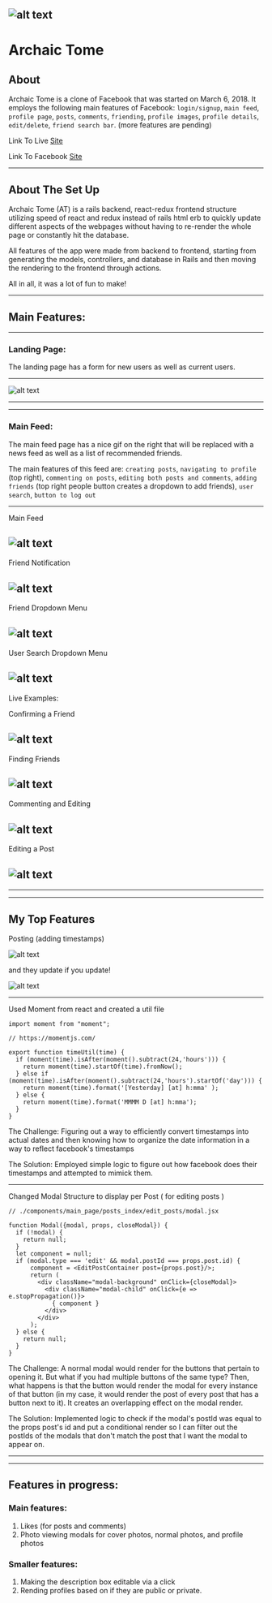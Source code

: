 ![alt text](https://raw.githubusercontent.com/KaiFujimoto/ArchaicTome/master/PrepWork/_depreciated/Example.png)
--------------
# Archaic Tome

## About

Archaic Tome is a clone of Facebook that was started on March 6, 2018. It employs the following main features of Facebook: `login/signup`, `main feed`, `profile page`, `posts`, `comments`, `friending`, `profile images`, `profile details`, `edit/delete`, `friend search bar`. (more features are pending)

Link To Live [Site](https://ancient-tome.herokuapp.com/#/)

Link To Facebook [Site](https://facebook.com/)

-----------

## About The Set Up

Archaic Tome (AT) is a rails backend, react-redux frontend structure utilizing speed of react and redux instead of rails html erb to quickly update different aspects of the webpages without having to re-render the whole page or constantly hit the database.

All features of the app were made from backend to frontend, starting from generating the models, controllers, and database in Rails and then moving the rendering to the frontend through actions.

All in all, it was a lot of fun to make!

-----------------

## Main Features:
----------------------------------------------------------

### Landing Page:

The landing page has a form for new users as well as current users.

--------------------
![alt text](https://raw.githubusercontent.com/KaiFujimoto/ArchaicTome/master/PrepWork/_depreciated/landingpage.png)

------------------------------------------------------------
------------------------------------------------------------

### Main Feed:

The main feed page has a nice gif on the right that will be replaced with a news feed as well as a list of recommended friends.

The main features of this feed are: `creating posts`, `navigating to profile` (top right), `commenting on posts`, `editing both posts and comments`, `adding friends` (top right people button creates a dropdown to add friends), `user search`, `button to log out`

--------------------
Main Feed

![alt text](https://raw.githubusercontent.com/KaiFujimoto/ArchaicTome/master/PrepWork/_depreciated/mainfeed.png)
------------------------------------------------------------
Friend Notification

![alt text](https://raw.githubusercontent.com/KaiFujimoto/ArchaicTome/master/PrepWork/_depreciated/notificationfriend.png)
------------------------------------------------------------
Friend Dropdown Menu

![alt text](https://raw.githubusercontent.com/KaiFujimoto/ArchaicTome/master/PrepWork/_depreciated/dropdownfriend.png)
------------------------------------------------------------
User Search Dropdown Menu

![alt text](https://raw.githubusercontent.com/KaiFujimoto/ArchaicTome/master/PrepWork/_depreciated/usersearch.png)
------------------------------------------------------------

Live Examples:

Confirming a Friend

![alt text](https://raw.githubusercontent.com/KaiFujimoto/ArchaicTome/master/PrepWork/_depreciated/confirmfriend.gif)
------------------------------------------------------------
Finding Friends

![alt text](https://raw.githubusercontent.com/KaiFujimoto/ArchaicTome/master/PrepWork/_depreciated/findingfriend.gif)
------------------------------------------------------------
Commenting and Editing

![alt text](https://raw.githubusercontent.com/KaiFujimoto/ArchaicTome/master/PrepWork/_depreciated/commentingandedit.gif)
------------------------------------------------------------
Editing a Post

![alt text](https://raw.githubusercontent.com/KaiFujimoto/ArchaicTome/master/PrepWork/_depreciated/editposts.gif)
------------------------------------------------------------
------------------------------------------------------------
------------------------------------------------------------

## My Top Features

Posting (adding timestamps)

![alt text](https://raw.githubusercontent.com/KaiFujimoto/ArchaicTome/master/PrepWork/_depreciated/posting.gif)

and they update if you update!

![alt text](https://raw.githubusercontent.com/KaiFujimoto/ArchaicTome/master/PrepWork/_depreciated/editposttime.gif)

------------------------------------------------------------
Used Moment from react and created a util file

```
import moment from "moment";

// https://momentjs.com/

export function timeUtil(time) {
  if (moment(time).isAfter(moment().subtract(24,'hours'))) {
    return moment(time).startOf(time).fromNow();
  } else if (moment(time).isAfter(moment().subtract(24,'hours').startOf('day'))) {
    return moment(time).format('[Yesterday] [at] h:mma' );
  } else {
    return moment(time).format('MMMM D [at] h:mma');
  }
}

```
The Challenge: Figuring out a way to efficiently convert timestamps into actual dates and then knowing how to organize the date information in a way to reflect facebook's timestamps

The Solution: Employed simple logic to figure out how facebook does their timestamps and attempted to mimick them.

------------------------------------------------------------
Changed Modal Structure to display per Post ( for editing posts )

```
// ./components/main_page/posts_index/edit_posts/modal.jsx

function Modal({modal, props, closeModal}) {
  if (!modal) {
    return null;
  }
  let component = null;
  if (modal.type === 'edit' && modal.postId === props.post.id) {
      component = <EditPostContainer post={props.post}/>;
      return (
        <div className="modal-background" onClick={closeModal}>
          <div className="modal-child" onClick={e => e.stopPropagation()}>
            { component }
          </div>
        </div>
      );
  } else {
    return null;
  }
}

```
The Challenge: A normal modal would render for the buttons that pertain to opening it. But what if you had multiple buttons of the same type? Then, what happens is that the button would render the modal for every instance of that button (in my case, it would render the post of every post that has a button next to it). It creates an overlapping effect on the modal render.

The Solution: Implemented logic to check if the modal's postId was equal to the props post's id and put a conditional render so I can filter out the postIds of the modals that don't match the post that I want the modal to appear on.

------------------------------------------------------------
------------------------------------------------------------

## Features in progress:

### Main features:

1. Likes (for posts and comments)
2. Photo viewing modals for cover photos, normal photos, and profile photos

### Smaller features:
1. Making the description box editable via a click
2. Rending profiles based on if they are public or private.
